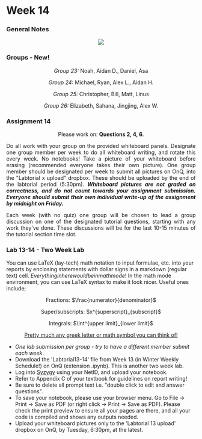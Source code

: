 # Week 14

### General Notes

<p align="center"><img src="https://i.redd.it/nbqj0mzbnr941.jpg"></p>

### Groups - New!

<p align="center"><i>Group 23:</i> Noah, Aidan D., Daniel, Asa</p>
<p align="center"><i>Group 24:</i> Michael, Ryan, Alex L., Aidan H.</p>
<p align="center"><i>Group 25:</i> Christopher, Bill, Matt, Linus</p>
<p align="center"><i>Group 26:</i> Elizabeth, Sahana, Jingjing, Alex W.</p>

### Assignment 14

<p align="center">Please work on: <b>Questions 2, 4, 6</b>.</p>
<p align="justify">Do all work with your group on the provided whiteboard panels. Designate one group member per week to do all whiteboard writing, and rotate this every week. No notebooks! Take a picture of your whiteboard before erasing (recommended everyone takes their own picture). One group member should be designated per week to submit all pictures on OnQ, into the "Labtorial x upload" dropbox. These should be uploaded by the end of the labtorial period (5:30pm). <i><b>Whiteboard pictures are not graded on correctness, and do not count towards your assignment submission. Everyone should submit their own individual write-up of the assignment by midnight on Friday.</b></i></p>

<p align="justify">Each week (with no quiz) one group will be chosen to lead a group discussion on one of the designated tutorial questions, starting with any work they've done. These discussions will be for the last 10-15 minutes of the tutorial section time slot.</p>

### Lab 13-14 - Two Week Lab

You can use LaTeX (lay-tech) math notation to input formulae, etc. into your reports by enclosing statements with dollar signs in a markdown (regular text) cell. $Everything in here would be in math mode!$ In the math mode environment, you can use LaTeX syntax to make it look nicer. Useful ones include;

<p align="center">Fractions: $\frac{numerator}{denominator}$</p>
<p align="center">Super/subscripts: $x^{superscript}_{subscript}$</p>
<p align="center">Integrals: $\int^{upper limit}_{lower limit}$</p>
<p align="center"><a href="https://oeis.org/wiki/List_of_LaTeX_mathematical_symbols">Pretty much any greek letter or math symbol you can think of!</a></p>

* <i>One lab submission per group - try to have a different member submit each week</i>.
* Download the 'Labtorial13-14' file from Week 13 (in Winter Weekly Schedule!) on OnQ (extension .ipynb). This is another two week lab.
* Log into <a href="https://queensu.syzygy.ca/">Syzygy</a> using your NetID, and upload your notebook.
* Refer to Appendix C of your textbook for guidelines on report writing!
* Be sure to delete all prompt text i.e. "double click to edit and answer questions".
* To save your notebook, please use your browser menu. Go to File -> Print -> Save as PDF (or right click -> Print -> Save as PDF). Please check the print preview to ensure all your pages are there, and all your code is compiled and shows any outputs needed.
* Upload your whiteboard pictures only to the 'Labtorial 13 upload' dropbox on OnQ, by Tuesday, 6:30pm, at the latest.
